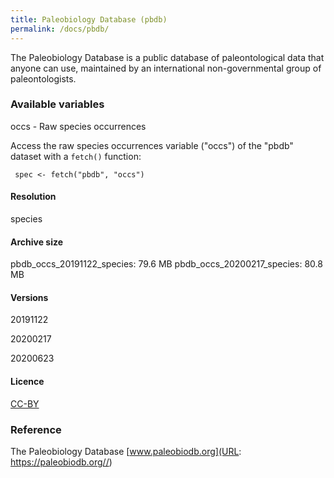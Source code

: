 ```yaml
---
title: Paleobiology Database (pbdb)
permalink: /docs/pbdb/
---
```

The Paleobiology Database is a public database of paleontological data that anyone can use, maintained by an international non-governmental group of paleontologists.


### Available variables 

occs - Raw species occurrences

Access the raw species occurrences variable ("occs") of the "pbdb" dataset with a `fetch()` function:

```{r}
 spec <- fetch("pbdb", "occs")

```


#### Resolution 

species

#### Archive size

pbdb_occs_20191122_species: 79.6 MB
pbdb_occs_20200217_species: 80.8 MB

#### Versions

20191122

20200217

20200623 



#### Licence


[CC-BY](https://opendefinition.org/licenses/cc-by/)


### Reference

The Paleobiology Database [www.paleobiodb.org](URL: https://paleobiodb.org//)

